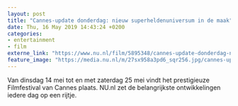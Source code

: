 ```yaml
---
layout: post
title: "Cannes-update donderdag: nieuw superheldenuniversum in de maak"
date: Thu, 16 May 2019 14:43:24 +0200
categories: 
- entertainment 
- film 
externe_link: "https://www.nu.nl/film/5895348/cannes-update-donderdag-nieuw-superheldenuniversum-in-de-maak.html"
feature_image: "https://media.nu.nl/m/27sx958a3pd6_sqr256.jpg/cannes-update-donderdag-nieuw-superheldenuniversum-in-de-maak.jpg"
---
```


Van dinsdag 14 mei tot en met zaterdag 25 mei vindt het prestigieuze Filmfestival van Cannes plaats. NU.nl zet de belangrijkste ontwikkelingen iedere dag op een rijtje.
